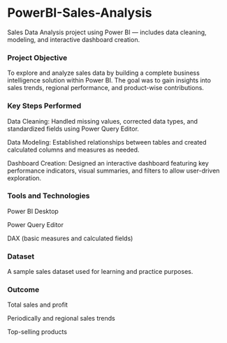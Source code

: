 # PowerBI-Sales-Analysis
Sales Data Analysis project using Power BI — includes data cleaning, modeling, and interactive dashboard creation.
### Project Objective
To explore and analyze sales data by building a complete business intelligence solution within Power BI. The goal was to gain insights into sales trends, regional performance, and product-wise contributions.

### Key Steps Performed
Data Cleaning: Handled missing values, corrected data types, and standardized fields using Power Query Editor.

Data Modeling: Established relationships between tables and created calculated columns and measures as needed.

Dashboard Creation: Designed an interactive dashboard featuring key performance indicators, visual summaries, and filters to allow user-driven exploration.

### Tools and Technologies
Power BI Desktop

Power Query Editor

DAX (basic measures and calculated fields)

### Dataset
A sample sales dataset used for learning and practice purposes.

### Outcome
Total sales and profit

Periodically and regional sales trends

Top-selling products
